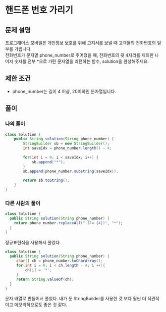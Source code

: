 # 핸드폰 번호 가리기
## 문제 설명
프로그래머스 모바일은 개인정보 보호를 위해 고지서를 보낼 때 고객들의 전화번호의 일부를 가립니다.  
전화번호가 문자열 phone_number로 주어졌을 때, 전화번호의 뒷 4자리를 제외한 나머지 숫자를 전부 *으로 가린 문자열을 리턴하는 함수, solution을 완성해주세요.

## 제한 조건
* phone_number는 길이 4 이상, 20이하인 문자열입니다.

## 풀이
### 나의 풀이
```java
class Solution {
    public String solution(String phone_number) {
        StringBuilder sb = new StringBuilder();
        int saveIdx = phone_number.length() - 4;
        
        for(int i = 0; i < saveIdx; i++) {
            sb.append("*");
        }
        sb.append(phone_number.substring(saveIdx));
    
        return sb.toString();
    }
}
```  

### 다른 사람의 풀이
```java
class Solution {
  public String solution(String phone_number) {
    return phone_number.replaceAll(".(?=.{4})", "*");
  }
}
```
정규표현식을 사용해서 풀었다.

```java
class Solution {
  public String solution(String phone_number) {
     char[] ch = phone_number.toCharArray();
     for(int i = 0; i < ch.length - 4; i ++){
         ch[i] = '*';
     }
     return String.valueOf(ch);
  }
}
```
문자 배열로 만들어서 풀었다.
내가 푼 StringBuilder를 사용한 것 보다 훨씬 더 직관적이고 메모리적으로도 좋은 것 같다.